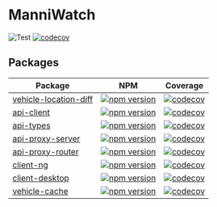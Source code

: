 # ManniWatch
![Test](https://github.com/manniwatch/manniwatch/workflows/Test/badge.svg?branch=master&event=push) [![codecov](https://codecov.io/gh/manniwatch/manniwatch/branch/master/graph/badge.svg)](https://codecov.io/gh/manniwatch/manniwatch/branch/master)

## Packages
| Package | NPM | Coverage |
| --- | --- | --- |
| [vehicle-location-diff](https://github.com/manniwatch/manniwatch/tree/master/packages/vehicle-location-diff) | [![npm version](https://badge.fury.io/js/%40manniwatch%2Fvehicle-location-diff.svg)](https://badge.fury.io/js/%40manniwatch%2Fvehicle-location-diff) | [![codecov](https://codecov.io/gh/manniwatch/manniwatch/branch/master/graph/badge.svg?flag=VehicleLocationDiff)](https://codecov.io/gh/manniwatch/manniwatch/tree/master/packages/vehicle-location-diff) |
| [api-client](https://github.com/manniwatch/manniwatch/tree/master/packages/api-client) | [![npm version](https://badge.fury.io/js/%40manniwatch%2Fapi-client.svg)](https://badge.fury.io/js/%40manniwatch%2Fapi-client) | [![codecov](https://codecov.io/gh/manniwatch/manniwatch/branch/master/graph/badge.svg?flag=ApiClient)](https://codecov.io/gh/manniwatch/manniwatch/tree/master/packages/api-client) |
| [api-types](https://github.com/manniwatch/manniwatch/tree/master/packages/api-types) | [![npm version](https://badge.fury.io/js/%40manniwatch%2Fapi-types.svg)](https://badge.fury.io/js/%40manniwatch%2Fapi-types) | [![codecov](https://codecov.io/gh/manniwatch/manniwatch/branch/master/graph/badge.svg?flag=ApiTypes)](https://codecov.io/gh/manniwatch/manniwatch/tree/master/packages/api-types) |
| [api-proxy-server](https://github.com/manniwatch/manniwatch/tree/master/packages/api-proxy-server) | [![npm version](https://badge.fury.io/js/%40manniwatch%2Fapi-proxy-server.svg)](https://badge.fury.io/js/%40manniwatch%2Fapi-proxy-server) | [![codecov](https://codecov.io/gh/manniwatch/manniwatch/branch/master/graph/badge.svg?flag=ApiProxyServer)](https://codecov.io/gh/manniwatch/manniwatch/tree/master/packages/api-proxy-server) |
| [api-proxy-router](https://github.com/manniwatch/manniwatch/tree/master/packages/api-proxy-router) | [![npm version](https://badge.fury.io/js/%40manniwatch%2Fapi-proxy-router.svg)](https://badge.fury.io/js/%40manniwatch%2Fapi-proxy-router) | [![codecov](https://codecov.io/gh/manniwatch/manniwatch/branch/master/graph/badge.svg?flag=ApiProxyRouter)](https://codecov.io/gh/manniwatch/manniwatch/tree/master/packages/api-proxy-router) |
| [client-ng](https://github.com/manniwatch/manniwatch/tree/master/packages/client-ng) | [![npm version](https://badge.fury.io/js/%40manniwatch%2Fclient-ng.svg)](https://badge.fury.io/js/%40manniwatch%2Fclient-ng) | [![codecov](https://codecov.io/gh/manniwatch/manniwatch/branch/master/graph/badge.svg?flag=ClientNg)](https://codecov.io/gh/manniwatch/manniwatch/tree/master/packages/client-ng) |
| [client-desktop](https://github.com/manniwatch/manniwatch/tree/master/packages/client-desktop) | [![npm version](https://badge.fury.io/js/%40manniwatch%2Fclient-desktop.svg)](https://badge.fury.io/js/%40manniwatch%2Fclient-desktop) | [![codecov](https://codecov.io/gh/manniwatch/manniwatch/branch/master/graph/badge.svg?flag=ClientDesktop)](https://codecov.io/gh/manniwatch/manniwatch/tree/master/packages/client-desktop) |
| [vehicle-cache](https://github.com/manniwatch/manniwatch/tree/master/packages/vehicle-cache) | [![npm version](https://badge.fury.io/js/%40manniwatch%2Fvehicle-cache.svg)](https://badge.fury.io/js/%40manniwatch%2Fvehicle-cache) | [![codecov](https://codecov.io/gh/manniwatch/manniwatch/branch/master/graph/badge.svg?flag=VehicleCache)](https://codecov.io/gh/manniwatch/manniwatch/tree/master/packages/vehicle-cache) |